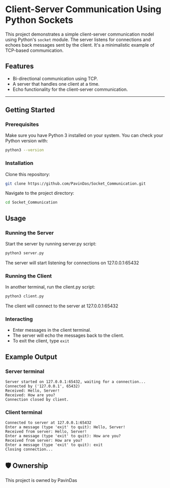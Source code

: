 # Client-Server Communication Using Python Sockets

This project demonstrates a simple client-server communication model using Python's `socket` module. The server listens for connections and echoes back messages sent by the client. It's a minimalistic example of TCP-based communication.

## Features
- Bi-directional communication using TCP.
- A server that handles one client at a time.
- Echo functionality for the client-server communication.

---

## Getting Started

### Prerequisites
Make sure you have Python 3 installed on your system. You can check your Python version with:
```bash
python3 --version
```
### Installation
Clone this repository:
```bash
git clone https://github.com/PavinDas/Socket_Communication.git
```
Navigate to the project directory:
```bash
cd Socket_Communication
```
## Usage
### Running the Server
Start the server by running server.py script:
```bash
python3 server.py
```
The server will start listening for connections on 127.0.0.1:65432
### Running the Client
In another terminal, run the client.py script:
```bash
python3 client.py
```
The client will connect to the server at 127.0.0.1:65432
### Interacting
- Enter messages in the client terminal.
- The server will echo the messages back to the client.
- To exit the client, type ```exit```

## Example Output
### Server terminal
```
Server started on 127.0.0.1:65432, waiting for a connection...
Connected by ('127.0.0.1', 65432)
Received: Hello, Server!
Received: How are you?
Connection closed by client.
```
### Client terminal
```
Connected to server at 127.0.0.1:65432
Enter a message (type 'exit' to quit): Hello, Server!
Received from server: Hello, Server!
Enter a message (type 'exit' to quit): How are you?
Received from server: How are you?
Enter a message (type 'exit' to quit): exit
Closing connection...
```
## 🛡️ Ownership

This project is owned by PavinDas

